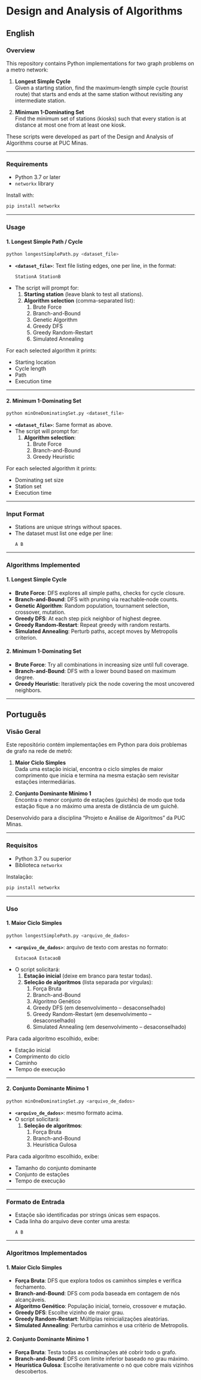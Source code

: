 # Design and Analysis of Algorithms

## English

### Overview
This repository contains Python implementations for two graph problems on a metro network:

1. **Longest Simple Cycle**  
   Given a starting station, find the maximum‐length simple cycle (tourist route) that starts and ends at the same station without revisiting any intermediate station.

2. **Minimum 1-Dominating Set**  
   Find the minimum set of stations (kiosks) such that every station is at distance at most one from at least one kiosk.

These scripts were developed as part of the Design and Analysis of Algorithms course at PUC Minas.

---

### Requirements

- Python 3.7 or later  
- `networkx` library  

Install with:

```bash
pip install networkx
```

---

### Usage

#### 1. Longest Simple Path / Cycle

```bash
python longestSimplePath.py <dataset_file>
```

- **`<dataset_file>`**: Text file listing edges, one per line, in the format:
  ```
  StationA StationB
  ```
- The script will prompt for:
  1. **Starting station** (leave blank to test all stations).
  2. **Algorithm selection** (comma-separated list):
     1. Brute Force  
     2. Branch-and-Bound  
     3. Genetic Algorithm  
     4. Greedy DFS  
     5. Greedy Random-Restart
     6. Simulated Annealing 

For each selected algorithm it prints:

- Starting location  
- Cycle length  
- Path  
- Execution time  

---

#### 2. Minimum 1-Dominating Set

```bash
python minOneDominatingSet.py <dataset_file>
```

- **`<dataset_file>`**: Same format as above.
- The script will prompt for:
  1. **Algorithm selection**:
     1. Brute Force  
     2. Branch-and-Bound  
     3. Greedy Heuristic  

For each selected algorithm it prints:

- Dominating set size  
- Station set  
- Execution time  

---

### Input Format

- Stations are unique strings without spaces.  
- The dataset must list one edge per line:
  ```
  A B
  ```

---

### Algorithms Implemented

#### 1. Longest Simple Cycle
- **Brute Force**: DFS explores all simple paths, checks for cycle closure.  
- **Branch-and-Bound**: DFS with pruning via reachable‐node counts.  
- **Genetic Algorithm**: Random population, tournament selection, crossover, mutation.  
- **Greedy DFS**: At each step pick neighbor of highest degree.  
- **Greedy Random-Restart**: Repeat greedy with random restarts.  
- **Simulated Annealing**: Perturb paths, accept moves by Metropolis criterion.  

#### 2. Minimum 1-Dominating Set
- **Brute Force**: Try all combinations in increasing size until full coverage.  
- **Branch-and-Bound**: DFS with a lower bound based on maximum degree.  
- **Greedy Heuristic**: Iteratively pick the node covering the most uncovered neighbors.  

---

## Português

### Visão Geral
Este repositório contém implementações em Python para dois problemas de grafo na rede de metrô:

1. **Maior Ciclo Simples**  
   Dada uma estação inicial, encontra o ciclo simples de maior comprimento que inicia e termina na mesma estação sem revisitar estações intermediárias.

2. **Conjunto Dominante Mínimo 1**  
   Encontra o menor conjunto de estações (guichês) de modo que toda estação fique a no máximo uma aresta de distância de um guichê.

Desenvolvido para a disciplina “Projeto e Análise de Algoritmos” da PUC Minas.

---

### Requisitos

- Python 3.7 ou superior  
- Biblioteca `networkx`  

Instalação:

```bash
pip install networkx
```

---

### Uso

#### 1. Maior Ciclo Simples

```bash
python longestSimplePath.py <arquivo_de_dados>
```

- **`<arquivo_de_dados>`**: arquivo de texto com arestas no formato:
  ```
  EstacaoA EstacaoB
  ```
- O script solicitará:
  1. **Estação inicial** (deixe em branco para testar todas).  
  2. **Seleção de algoritmos** (lista separada por vírgulas):
     1. Força Bruta  
     2. Branch-and-Bound  
     3. Algoritmo Genético  
     4. Greedy DFS (em desenvolvimento – desaconselhado)  
     5. Greedy Random-Restart (em desenvolvimento – desaconselhado)  
     6. Simulated Annealing (em desenvolvimento – desaconselhado)  

Para cada algoritmo escolhido, exibe:

- Estação inicial  
- Comprimento do ciclo  
- Caminho  
- Tempo de execução  

---

#### 2. Conjunto Dominante Mínimo 1

```bash
python minOneDominatingSet.py <arquivo_de_dados>
```

- **`<arquivo_de_dados>`**: mesmo formato acima.  
- O script solicitará:
  1. **Seleção de algoritmos**:
     1. Força Bruta  
     2. Branch-and-Bound  
     3. Heurística Gulosa  

Para cada algoritmo escolhido, exibe:

- Tamanho do conjunto dominante  
- Conjunto de estações  
- Tempo de execução  

---

### Formato de Entrada

- Estaçõe são identificadas por strings únicas sem espaços.  
- Cada linha do arquivo deve conter uma aresta:
  ```
  A B
  ```

---

### Algoritmos Implementados

#### 1. Maior Ciclo Simples
- **Força Bruta**: DFS que explora todos os caminhos simples e verifica fechamento.  
- **Branch-and-Bound**: DFS com poda baseada em contagem de nós alcançáveis.  
- **Algoritmo Genético**: População inicial, torneio, crossover e mutação.  
- **Greedy DFS**: Escolhe vizinho de maior grau.  
- **Greedy Random-Restart**: Múltiplas reinicializações aleatórias.  
- **Simulated Annealing**: Perturba caminhos e usa critério de Metropolis.  

#### 2. Conjunto Dominante Mínimo 1
- **Força Bruta**: Testa todas as combinações até cobrir todo o grafo.  
- **Branch-and-Bound**: DFS com limite inferior baseado no grau máximo.  
- **Heurística Gulosa**: Escolhe iterativamente o nó que cobre mais vizinhos descobertos.  
